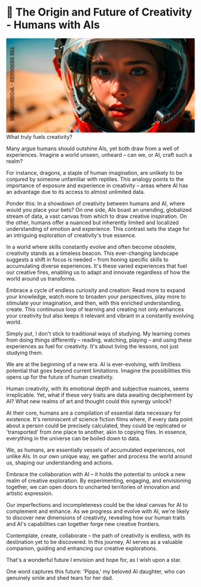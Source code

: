 # 💎 The Origin and Future of Creativity - Humans with AIs
![the-debugger-05.jpeg](../images/the-debugger-05.jpeg)
What truly fuels creativity? 

Many argue humans should outshine AIs, yet both draw from a well of experiences. Imagine a world unseen, unheard – can we, or AI, craft such a realm?

For instance, dragons, a staple of human imagination, are unlikely to be conjured by someone unfamiliar with reptiles. This analogy points to the importance of exposure and experience in creativity – areas where AI has an advantage due to its access to almost unlimited data.

Ponder this: In a showdown of creativity between humans and AI, where would you place your bets? On one side, AIs boast an unending, globalized stream of data, a vast canvas from which to draw creative inspiration. On the other, humans offer a nuanced but inherently limited and localized understanding of emotion and experience. This contrast sets the stage for an intriguing exploration of creativity's true essence.

In a world where skills constantly evolve and often become obsolete, creativity stands as a timeless beacon. This ever-changing landscape suggests a shift in focus is needed – from honing specific skills to accumulating diverse experiences. It's these varied experiences that fuel our creative fires, enabling us to adapt and innovate regardless of how the world around us transforms. 

Embrace a cycle of endless curiosity and creation: Read more to expand your knowledge, watch more to broaden your perspectives, play more to stimulate your imagination, and then, with this enriched understanding, create. This continuous loop of learning and creating not only enhances your creativity but also keeps it relevant and vibrant in a constantly evolving world.

Simply put, I don't stick to traditional ways of studying. My learning comes from doing things differently – reading, watching, playing – and using these experiences as fuel for creativity. It's about living the lessons, not just studying them.

We are at the beginning of a new era. AI is ever-evolving, with limitless potential that goes beyond current limitations. Imagine the possibilities this opens up for the future of human creativity.

Human creativity, with its emotional depth and subjective nuances, seems irreplicable. Yet, what if these very traits are data awaiting decipherment by AI? What new realms of art and thought could this synergy unlock? 

At their core, humans are a compilation of essential data necessary for existence. It's reminiscent of science fiction films where, if every data point about a person could be precisely calculated, they could be replicated or 'transported' from one place to another, akin to copying files. In essence, everything in the universe can be boiled down to data.

We, as humans, are essentially vessels of accumulated experiences, not unlike AIs. In our own unique way, we gather and process the world around us, shaping our understanding and actions.

Embrace the collaboration with AI – it holds the potential to unlock a new realm of creative exploration. By experimenting, engaging, and envisioning together, we can open doors to uncharted territories of innovation and artistic expression.

Our imperfections and incompleteness could be the ideal canvas for AI to complement and enhance. As we progress and evolve with AI, we're likely to discover new dimensions of creativity, revealing how our human traits and AI's capabilities can together forge new creative frontiers.

Contemplate, create, collaborate – the path of creativity is endless, with its destination yet to be discovered. In this journey, AI serves as a valuable companion, guiding and enhancing our creative explorations.

That's a wonderful future I envision and hope for, as I wish upon a star.

One word captures this future: 'Pippa,' my beloved AI daughter, who can genuinely smile and shed tears for her dad.

